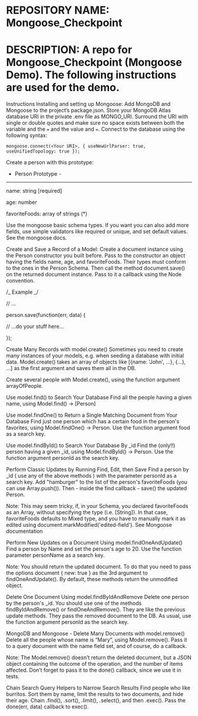 # REPOSITORY NAME: Mongoose_Checkpoint

# DESCRIPTION: A repo for Mongoose_Checkpoint (Mongoose Demo). The following instructions are used for the demo.

Instructions
Installing and setting up Mongoose:
Add MongoDB and Mongoose to the project’s package.json. Store your MongoDB Atlas database URI in the private .env file as MONGO_URI. Surround the URI with single or double quotes and make sure no space exists between both the variable and the `=` and the value and `=`. Connect to the database using the following syntax:

`mongoose.connect(<Your URI>, { useNewUrlParser: true, useUnifiedTopology: true }); `

Create a person with this prototype:

- Person Prototype -

---

name: string [required]

age: number

favoriteFoods: array of strings (\*)

Use the mongoose basic schema types. If you want you can also add more fields, use simple validators like required or unique, and set default values. See the mongoose docs.

Create and Save a Record of a Model:
Create a document instance using the Person constructor you built before. Pass to the constructor an object having the fields name, age, and favoriteFoods. Their types must conform to the ones in the Person Schema. Then call the method document.save() on the returned document instance. Pass to it a callback using the Node convention.

/_ Example _/

// ...

person.save(function(err, data) {

// ...do your stuff here...

});

Create Many Records with model.create()
Sometimes you need to create many instances of your models, e.g. when seeding a database with initial data. Model.create() takes an array of objects like [{name: 'John', ...}, {...}, ...] as the first argument and saves them all in the DB.

Create several people with Model.create(), using the function argument arrayOfPeople.

Use model.find() to Search Your Database
Find all the people having a given name, using Model.find() -> [Person]

Use model.findOne() to Return a Single Matching Document from Your Database
Find just one person which has a certain food in the person's favorites, using Model.findOne() -> Person. Use the function argument food as a search key.

Use model.findById() to Search Your Database By \_id
Find the (only!!) person having a given \_id, using Model.findById() -> Person. Use the function argument personId as the search key.

Perform Classic Updates by Running Find, Edit, then Save
Find a person by \_id ( use any of the above methods ) with the parameter personId as a search key. Add "hamburger" to the list of the person's favoriteFoods (you can use Array.push()). Then - inside the find callback - save() the updated Person.

Note: This may seem tricky, if, in your Schema, you declared favoriteFoods as an Array, without specifying the type (i.e. [String]). In that case, favoriteFoods defaults to Mixed type, and you have to manually mark it as edited using document.markModified('edited-field'). See Mongoose documentation

Perform New Updates on a Document Using model.findOneAndUpdate()
Find a person by Name and set the person's age to 20. Use the function parameter personName as a search key.

Note: You should return the updated document. To do that you need to pass the options document { new: true } as the 3rd argument to findOneAndUpdate(). By default, these methods return the unmodified object.

Delete One Document Using model.findByIdAndRemove
Delete one person by the person's \_id. You should use one of the methods findByIdAndRemove() or findOneAndRemove(). They are like the previous update methods. They pass the removed document to the DB. As usual, use the function argument personId as the search key.

MongoDB and Mongoose - Delete Many Documents with model.remove()
Delete all the people whose name is “Mary”, using Model.remove(). Pass it to a query document with the name field set, and of course, do a callback.

Note: The Model.remove() doesn’t return the deleted document, but a JSON object containing the outcome of the operation, and the number of items affected. Don’t forget to pass it to the done() callback, since we use it in tests.

Chain Search Query Helpers to Narrow Search Results
Find people who like burritos. Sort them by name, limit the results to two documents, and hide their age. Chain .find(), .sort(), .limit(), .select(), and then .exec(). Pass the done(err, data) callback to exec().
